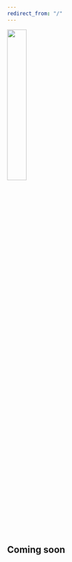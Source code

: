 ```yaml
---
redirect_from: "/"
---
```


<img src="https://beikvar.repl.co/static/beikvar.png" style="width:30%;height:auto">

## Coming soon
